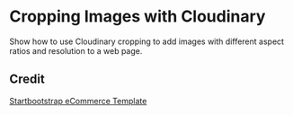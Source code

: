 # Cropping Images with Cloudinary

Show how to use Cloudinary cropping to add images with different aspect ratios and resolution to a web page.

## Credit

[Startbootstrap eCommerce Template](https://startbootstrap.com/template/shop-homepage)
